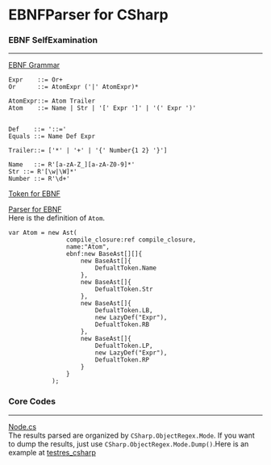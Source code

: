 # EBNFParser for CSharp

### EBNF SelfExamination
----------------------
[EBNF Grammar](../selfexamine.ebnf)
```BNF
Expr    ::= Or+
Or      ::= AtomExpr ('|' AtomExpr)* 

AtomExpr::= Atom Trailer 
Atom    ::= Name | Str | '[' Expr ']' | '(' Expr ')' 


Def    ::= '::='
Equals ::= Name Def Expr

Trailer::= ['*' | '+' | '{' Number{1 2} '}']

Name   ::= R'[a-zA-Z_][a-zA-Z0-9]*'
Str ::= R'[\w|\W]*'
Number ::= R'\d+'
```

[Token for EBNF](./LanguageTest/SelfExaminationForEBNF/Token.cs)


[Parser for EBNF](./LanguageTest/SelfExaminationForEBNF/Parser.cs)  
Here is the definition of `Atom`.
```CSharp
var Atom = new Ast(
                compile_closure:ref compile_closure,
                name:"Atom",
                ebnf:new BaseAst[][]{
                    new BaseAst[]{
                        DefualtToken.Name
                    },
                    new BaseAst[]{
                        DefualtToken.Str
                    },
                    new BaseAst[]{
                        DefualtToken.LB,
                        new LazyDef("Expr"),
                        DefualtToken.RB
                    },
                    new BaseAst[]{
                        DefualtToken.LP,
                        new LazyDef("Expr"),
                        DefualtToken.RP
                    }
                }
            );
```


### Core Codes
---------------
[Node.cs](./ObjectRegex/Node.cs)  
The results parsed are organized by `CSharp.ObjectRegex.Mode`. 
If you want to dump the results, just use `CSharp.ObjectRegex.Mode.Dump()`.Here is an example at [testres_csharp](../testres_csharp)









